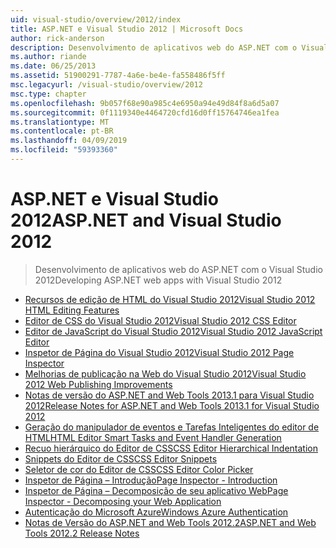 ```yaml
---
uid: visual-studio/overview/2012/index
title: ASP.NET e Visual Studio 2012 | Microsoft Docs
author: rick-anderson
description: Desenvolvimento de aplicativos web do ASP.NET com o Visual Studio 2012
ms.author: riande
ms.date: 06/25/2013
ms.assetid: 51900291-7787-4a6e-be4e-fa558486f5ff
msc.legacyurl: /visual-studio/overview/2012
msc.type: chapter
ms.openlocfilehash: 9b057f68e90a985c4e6950a94e49d84f8a6d5a07
ms.sourcegitcommit: 0f1119340e4464720cfd16d0ff15764746ea1fea
ms.translationtype: MT
ms.contentlocale: pt-BR
ms.lasthandoff: 04/09/2019
ms.locfileid: "59393360"
---
```

# <a name="aspnet-and-visual-studio-2012"></a><span data-ttu-id="4b020-103">ASP.NET e Visual Studio 2012</span><span class="sxs-lookup"><span data-stu-id="4b020-103">ASP.NET and Visual Studio 2012</span></span>

> <span data-ttu-id="4b020-104">Desenvolvimento de aplicativos web do ASP.NET com o Visual Studio 2012</span><span class="sxs-lookup"><span data-stu-id="4b020-104">Developing ASP.NET web apps with Visual Studio 2012</span></span>


- [<span data-ttu-id="4b020-105">Recursos de edição de HTML do Visual Studio 2012</span><span class="sxs-lookup"><span data-stu-id="4b020-105">Visual Studio 2012 HTML Editing Features</span></span>](visual-studio-2012-html-editing-features.md)
- [<span data-ttu-id="4b020-106">Editor de CSS do Visual Studio 2012</span><span class="sxs-lookup"><span data-stu-id="4b020-106">Visual Studio 2012 CSS Editor</span></span>](visual-studio-2012-css-editor.md)
- [<span data-ttu-id="4b020-107">Editor de JavaScript do Visual Studio 2012</span><span class="sxs-lookup"><span data-stu-id="4b020-107">Visual Studio 2012 JavaScript Editor</span></span>](visual-studio-2012-javascript-editor.md)
- [<span data-ttu-id="4b020-108">Inspetor de Página do Visual Studio 2012</span><span class="sxs-lookup"><span data-stu-id="4b020-108">Visual Studio 2012 Page Inspector</span></span>](visual-studio-2012-page-inspector.md)
- [<span data-ttu-id="4b020-109">Melhorias de publicação na Web do Visual Studio 2012</span><span class="sxs-lookup"><span data-stu-id="4b020-109">Visual Studio 2012 Web Publishing Improvements</span></span>](visual-studio-2012-web-publishing-improvements.md)
- [<span data-ttu-id="4b020-110">Notas de versão do ASP.NET and Web Tools 2013.1 para Visual Studio 2012</span><span class="sxs-lookup"><span data-stu-id="4b020-110">Release Notes for ASP.NET and Web Tools 2013.1 for Visual Studio 2012</span></span>](aspnet-and-web-tools-20131-for-visual-studio-2012.md)
- [<span data-ttu-id="4b020-111">Geração do manipulador de eventos e Tarefas Inteligentes do editor de HTML</span><span class="sxs-lookup"><span data-stu-id="4b020-111">HTML Editor Smart Tasks and Event Handler Generation</span></span>](visual-studio-vnext-videos-html-editor-smart-tasks-and-event-handler-generation.md)
- [<span data-ttu-id="4b020-112">Recuo hierárquico do Editor de CSS</span><span class="sxs-lookup"><span data-stu-id="4b020-112">CSS Editor Hierarchical Indentation</span></span>](visual-studio-vnext-videos-css-editor-hierarchical-indentation.md)
- [<span data-ttu-id="4b020-113">Snippets do Editor de CSS</span><span class="sxs-lookup"><span data-stu-id="4b020-113">CSS Editor Snippets</span></span>](visual-studio-vnext-videos-css-editor-snippets.md)
- [<span data-ttu-id="4b020-114">Seletor de cor do Editor de CSS</span><span class="sxs-lookup"><span data-stu-id="4b020-114">CSS Editor Color Picker</span></span>](visual-studio-vnext-videos-css-editor-color-picker.md)
- [<span data-ttu-id="4b020-115">Inspetor de Página – Introdução</span><span class="sxs-lookup"><span data-stu-id="4b020-115">Page Inspector - Introduction</span></span>](visual-studio-vnext-videos-page-inspector-introduction.md)
- [<span data-ttu-id="4b020-116">Inspetor de Página – Decomposição de seu aplicativo Web</span><span class="sxs-lookup"><span data-stu-id="4b020-116">Page Inspector - Decomposing your Web Application</span></span>](visual-studio-vnext-videos-page-inspector-decomposing-your-web-application.md)
- [<span data-ttu-id="4b020-117">Autenticação do Microsoft Azure</span><span class="sxs-lookup"><span data-stu-id="4b020-117">Windows Azure Authentication</span></span>](windows-azure-authentication.md)
- [<span data-ttu-id="4b020-118">Notas de Versão do ASP.NET and Web Tools 2012.2</span><span class="sxs-lookup"><span data-stu-id="4b020-118">ASP.NET and Web Tools 2012.2 Release Notes</span></span>](aspnet-and-web-tools-20122-release-notes-rtw.md)
